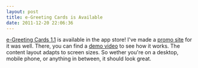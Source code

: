 ```yaml
---
layout: post
title: e-Greeting Cards is Available
date: 2011-12-20 22:06:36
---
```



[e-Greeting Cards 1.1](http://itunes.apple.com/us/app/e-greeting-cards/id470336073?ls=1&amp;mt=8) is available in the app store! I've made a [promo site](http://www.egreetingsapp.com/) for it was well. There, you can find a [demo video](http://www.egreetingsapp.com/#video) to see how it works. The content layout adapts to screen sizes. So wether you're on a desktop, mobile phone, or anything in between, it should look great.